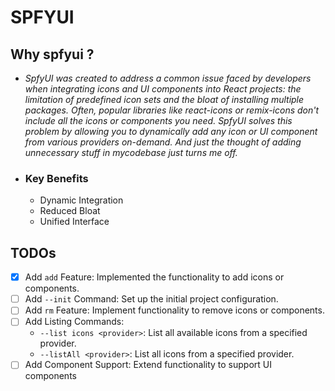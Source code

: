 # SPFYUI

## Why spfyui ?

- *SpfyUI was created to address a common issue faced by developers when integrating icons and UI components into React projects: the limitation of predefined icon sets and the bloat of installing multiple packages. Often, popular libraries like react-icons or remix-icons don't include all the icons or components you need. SpfyUI solves this problem by allowing you to dynamically add any icon or UI component from various providers on-demand. And just the thought of adding unnecessary stuff in mycodebase just turns me off.*
- ### Key Benefits
  - Dynamic Integration
  - Reduced Bloat
  - Unified Interface


## TODOs
  - [x] Add `add` Feature: Implemented the functionality to add icons or components.
  - [ ]  Add `--init` Command: Set up the initial project configuration.
  - [ ] Add `rm` Feature: Implement functionality to remove icons or components.
  - [ ]  Add Listing Commands:
      - `--list icons <provider>`: List all available icons from a specified provider.
      - `--listAll <provider>`: List all icons from a specified provider.
  - [ ] Add Component Support: Extend functionality to support UI components
